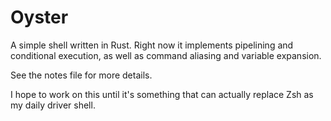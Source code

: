 # Oyster

A simple shell written in Rust.
Right now it implements pipelining and conditional execution, as well as command aliasing and variable expansion.

See the notes file for more details.

I hope to work on this until it's something that can actually replace Zsh as my daily driver shell.